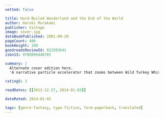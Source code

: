 ```yaml
---
vetted: false

title: Hard-Boiled Wonderland and the End of the World
author: Haruki Murakami
publisher: Vintage
image: cover.jpg
dateBookPublished: 2001-09-28
pageCount: 400
bookHeight: 198
goodreadsReviewId: 821503641
isbn13: 9780099448785

summary: |
  Alternate cover edition here.
  'A narrative particle accelerator that zooms between Wild Turkey Whiskey and Bob Dylan, unicorn skulls and voracious librarians, John Coltrane and Lord Jim. Science fiction, detective story and post-modern manifesto all rolled into one rip-roaring novel, Hard-Boiled Wonderland and the End of the World is the tour de force that expanded Haruki Murakami's international following. Tracking one man's descent into the Kafkaesque underworld of contemporary Tokyo, Murakami unites East and West, tragedy and farce, compassion and detachment, slang and philosophy.'

rating5: 3

readDates: [[2013-12-27, 2014-01-03]]

dateRated: 2014-01-03

tags: [genre-fantasy, type-fiction, form-paperback, translated]
---
```

